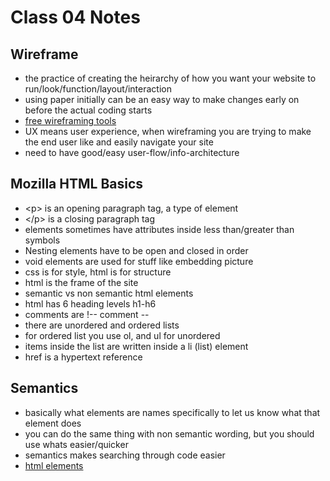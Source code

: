 # Class 04 Notes

## Wireframe

- the practice of creating the heirarchy of how you want your website to run/look/function/layout/interaction
- using paper initially can be an easy way to make changes early on before the actual coding starts
- [free wireframing tools](https://careerfoundry.com/en/blog/ux-design/free-wireframing-tools/)
- UX means user experience, when wireframing you are trying to make the end user like and easily navigate your site
- need to have good/easy user-flow/info-architecture

## Mozilla HTML Basics

- \<p> is an opening paragraph tag, a type of element
- \</p> is a closing paragraph tag
- elements sometimes have attributes inside less than/greater than symbols
- Nesting elements have to be open and closed in order
- void elements are used for stuff like embedding picture
- css is for style, html is for structure
- html is the frame of the site
- semantic vs non semantic html elements
- html has 6 heading levels h1-h6
- comments are !-- comment --
- there are unordered and ordered lists
- for ordered list you use ol, and ul for unordered
- items inside the list are written inside a li (list) element
- href is a hypertext reference

## Semantics

- basically what elements are names specifically to let us know what that element does
- you can do the same thing with non semantic wording, but you should use whats easier/quicker
- semantics makes searching through code easier
- [html elements](https://developer.mozilla.org/en-US/docs/Web/HTML/Element)
